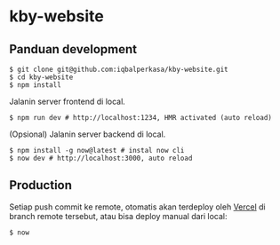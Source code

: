 # kby-website

## Panduan development

```shell
$ git clone git@github.com:iqbalperkasa/kby-website.git
$ cd kby-website
$ npm install
```

Jalanin server frontend di local.

```shell
$ npm run dev # http://localhost:1234, HMR activated (auto reload)
```

(Opsional) Jalanin server backend di local.

```shell
$ npm install -g now@latest # instal now cli
$ now dev # http://localhost:3000, auto reload
```

## Production

Setiap push commit ke remote, otomatis akan terdeploy oleh [Vercel](https://vercel.com) di branch remote tersebut, atau bisa deploy manual dari local:

```shell
$ now
```
